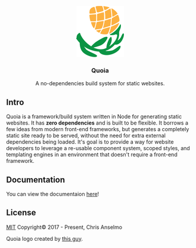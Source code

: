 <p align="center">
  <img src="./assets/quoia.png" alt="site-scan easily takes screenshots of websites">
</p>
<h3 align="center">Quoia</h3>
<p align="center">A no-dependencies build system for static websites.</p>

## Intro
Quoia is a framework/build system written in Node for generating static websites. It has **zero dependencies** and is built to be flexible. It borrows a few ideas from modern front-end frameworks, but generates a completely static site ready to be served, without the need for extra external dependencies being loaded. It's goal is to provide a way for website developers to leverage a re-usable component system, scoped styles, and templating engines in an environment that doesn't require a front-end framework.

## Documentation
You can view the documentaion [here](https://christopherwk210.github.io/quoia-documentation/)!

## License
[MIT](https://opensource.org/licenses/MIT) Copyright© 2017 - Present, Chris Anselmo

Quoia logo created by [this guy](https://twitter.com/i_am_thirteen).
